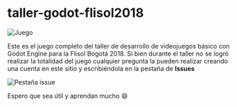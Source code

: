 # taller-godot-flisol2018

![Juego](https://user-images.githubusercontent.com/18577412/39676169-62302cbc-512b-11e8-882b-b728fd901234.png)

Este es el juego completo del taller de desarrollo de videojuegos básico con Godot Engine para la Flisol Bogotá 2018.
Si bien durante el taller no se logró realizar la totalidad del juego cualquier pregunta la pueden realizar creando una cuenta en este sitio y escribiéndola en la pestaña de **Issues**

![Pestaña issue](https://user-images.githubusercontent.com/18577412/39676151-31052afc-512b-11e8-8c11-c5bd716c0b81.png)

Espero que sea útil y aprendan mucho :smile: 
